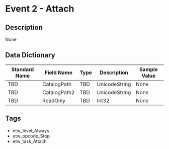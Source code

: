 # Event 2 - Attach

## Description
None

## Data Dictionary
|Standard Name|Field Name|Type|Description|Sample Value|
|---|---|---|---|---|
|TBD|CatalogPath|TBD|UnicodeString|None|None|
|TBD|CatalogPath2|TBD|UnicodeString|None|None|
|TBD|ReadOnly|TBD|Int32|None|None|

## Tags
* etw_level_Always
* etw_opcode_Stop
* etw_task_Attach